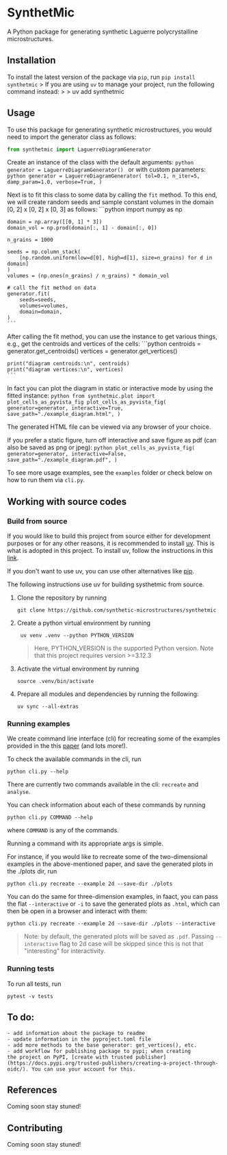 # SynthetMic
A Python package for generating synthetic Laguerre polycrystalline microstructures.

## Installation
To install the latest version of the package via `pip`, run
    ```
    pip install synthetmic
    ```
    > If you are using `uv` to manage your project, run the following command instead:
    >
    > uv add synthetmic

## Usage
To use this package for generating synthetic microstructures, you would need to import the generator class as follows:
```python
from synthetmic import LaguerreDiagramGenerator
```

Create an instance of the class with the default arguments:
    ```python
    generator = LaguerreDiagramGenerator()
    ```
or with custom parameters:
    ```python
    generator = LaguerreDiagramGenerator(
                    tol=0.1,
                    n_iter=5,
                    damp_param=1.0,
                    verbose=True,
    )
    ```

Next is to fit this class to some data by calling the `fit` method. To this end, we will create random seeds and sample constant volumes in the domain [0, 2] x [0, 2] x [0, 3] as follows:
    ```python
    import numpy as np
    
    domain = np.array([[0, 1] * 3])
    domain_vol = np.prod(domain[:, 1] - domain[:, 0])
    
    n_grains = 1000
    
    seeds = np.column_stack(
        [np.random.uniform(low=d[0], high=d[1], size=n_grains) for d in domain]
    )
    volumes = (np.ones(n_grains) / n_grains) * domain_vol
    
    # call the fit method on data
    generator.fit(
        seeds=seeds,
        volumes=volumes,
        domain=domain,
    )
    ```

After calling the fit method, you can use the instance to get various things, e.g., get the centroids and vertices of the cells:
    ```python
    centroids = generator.get_centroids()
    vertices = generator.get_vertices()
    
    print("diagram centroids:\n", centroids)
    print("diagram vertices:\n", vertices)
    ```

In fact you can plot the diagram in static or interactive mode by using the fitted instance:
    ```python
    from synthetmic.plot import plot_cells_as_pyvista_fig
    plot_cells_as_pyvista_fig(
        generator=generator,
        interactive=True,
        save_path="./example_diagram.html",
    )
    ```

The generated HTML file can be viewed via any browser of your choice.

If you prefer a static figure, turn off interactive and save figure as pdf (can also be saved as png or jpeg):
    ```python
    plot_cells_as_pyvista_fig(
        generator=generator,
        interactive=False,
        save_path="./example_diagram.pdf",
    )
    ```

To see more usage examples, see the `examples` folder or check below on how to run them via `cli.py`.


## Working with source codes
### Build from source
If you would like to build this project from source either for development purposes or for any other reasons, it is recommended to install [uv](https://docs.astral.sh/uv/). This is what is adopted in this project. To install uv, follow the instructions in this [link](https://docs.astral.sh/uv/getting-started/installation/).

If you don't want to use uv, you can use other alternatives like [pip](https://pip.pypa.io/en/stable/).

The following instructions use uv for building systhetmic from source.

1. Clone the repository by running

    ```
    git clone https://github.com/synthetic-microstructures/synthetmic
    ```

1. Create a python virtual environment by running

    ```
     uv venv .venv --python PYTHON_VERSION
    ```
    > Here, PYTHON_VERSION is the supported Python version. Note that this project requires version >=3.12.3

1. Activate the virtual environment by running

    ```
    source .venv/bin/activate
    ```

1. Prepare all modules and dependencies by running the following:

    ```
    uv sync --all-extras
    ```

### Running examples
We create command line interface (cli) for recreating some of the examples provided in the this [paper](https://www.tandfonline.com/doi/full/10.1080/14786435.2020.1790053) (and lots more!).

To check the available commands in the cli, run

```
python cli.py --help
```

There are currently two commands available in the cli: `recreate` and `analyse`.

You can check information about each of these commands by running

```
python cli.py COMMAND --help
```
where `COMMAND` is any of the commands.

Running a command with its appropriate args is simple.

For instance, if you would like to recreate some of the two-dimensional examples in the above-mentioned paper, and save the generated plots in the ./plots dir, run

```
python cli.py recreate --example 2d --save-dir ./plots
```
You can do the same for three-dimension examples, in faact, you can pass the flat `--interactive` or `-i` to save the generated plots as `.html`, which can then be open in a browser and interact with them:

```
python cli.py recreate --example 2d --save-dir ./plots --interactive
```

> Note: by default, the generated plots will be saved as `.pdf`. Passing `--interactive` flag to 2d case will be skipped since this is not that "interesting" for interactivity.

### Running tests
To run all tests, run

```
pytest -v tests
```

## To do:
    - add information about the package to readme
    - update information in the pyproject.toml file
    - add more methods to the base generator: get_vertices(), etc.
    - add workflow for publishing package to pypi; when creating
    the project on PyPI, [create with trusted publisher](https://docs.pypi.org/trusted-publishers/creating-a-project-through-oidc/). You can use your account for this.

## References
Coming soon stay stuned!

## Contributing
Coming soon stay stuned!

